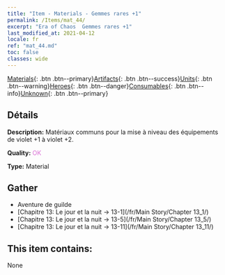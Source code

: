 ```yaml
---
title: "Item - Materials - Gemmes rares +1"
permalink: /Items/mat_44/
excerpt: "Era of Chaos  Gemmes rares +1"
last_modified_at: 2021-04-12
locale: fr
ref: "mat_44.md"
toc: false
classes: wide
---
```

 [Materials](/fr/Items/){: .btn .btn--primary}[Artifacts](/fr/Items/Artifacts/){: .btn .btn--success}[Units](/fr/Items/Units/){: .btn .btn--warning}[Heroes](/fr/Items/Heroes/){: .btn .btn--danger}[Consumables](/fr/Items/Consumables/){: .btn .btn--info}[Unknown](/fr/Items/Unknown/){: .btn .btn--primary}

## Détails
 **Description:** Matériaux communs pour la mise à niveau des équipements de violet +1 à violet +2.

 **Quality:** <span style="color: #DA70D6">OK</span>

 **Type:** Material

## Gather

*    Aventure de guilde 
*    [Chapitre 13: Le jour et la nuit -> 13-1](/fr/Main Story/Chapter 13_1/) 
*    [Chapitre 13: Le jour et la nuit -> 13-5](/fr/Main Story/Chapter 13_5/) 
*    [Chapitre 13: Le jour et la nuit -> 13-11](/fr/Main Story/Chapter 13_11/) 

## This item contains:

  None

